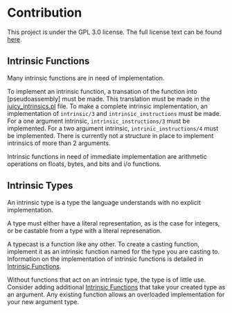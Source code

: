 # Contribution
This project is under the GPL 3.0 license.
The full license text can be found [here](/LICENSE.md).

## Intrinsic Functions
Many intrinsic functions are in need of implementation.

To implement an intrinsic function, a transation of the function into [pseudoassembly] must be made. This translation must be made in the [juicy_intrinsics.pl](/juicy_intrinsics.pl) file.
To make a complete intrinsic implementation, an implementation of `intrinsic/3` and `intrinsic_instructions` must be made. For a one argument intrinsic, `intrinsic_instructions/3` must be implemented. For a two argument intrinsic, `intrinic_instructions/4` must be implemented. There is currently not a structure in place to implement intrinsics of more than 2 arguments.

Intrinsic functions in need of immediate implementation are arithmetic operations on floats, bytes, and bits and i/o functions.

## Intrinsic Types
An intrinsic type is a type the language understands with no explicit implementation.

A type must either have a literal representation, as is the case for integers, or be castable from a type with a literal represenation.

A typecast is a function like any other. To create a casting function, implement it as an intrinsic function named for the type you are casting to. Information on the implementation of intrinsic functions is detailed in [Intrinsic Functions](#intrinsic-functions).

Without functions that act on an intrinsic type, the type is of little use.
Consider adding additional [Intrinsic Functions](#intrinsic-functions) that take your created type as an argument. Any existing function allows an overloaded implementation for your new argument type.
